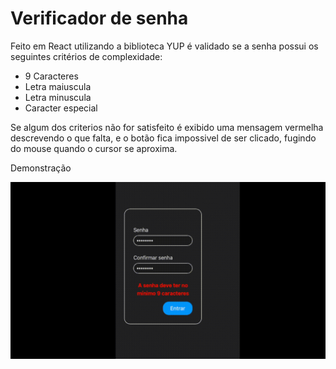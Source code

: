 # Verificador de senha

Feito em React utilizando a biblioteca YUP é validado se a senha possui os seguintes critérios de complexidade:

- 9 Caracteres
- Letra maiuscula
- Letra minuscula
- Caracter especial

Se algum dos criterios não for satisfeito é exibido uma mensagem vermelha descrevendo o que falta, e o botão fica impossivel de ser clicado, fugindo do mouse quando o cursor se aproxima.

Demonstração

![Botão](./button.gif)
